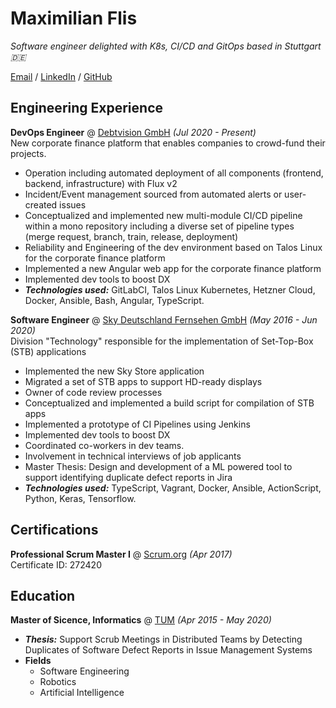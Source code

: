 # Maximilian Flis

_Software engineer delighted with K8s, CI/CD and GitOps based in Stuttgart 🇩🇪_

[Email](mailto:recruit-max@dahoam.cloud) / [LinkedIn](https://www.linkedin.com/in/maximilian-flis/) / [GitHub](https://github.com/mcflis)

## Engineering Experience

**DevOps Engineer** @ [Debtvision GmbH](https://www.debtvision.de/) _(Jul 2020 - Present)_ <br>
New corporate finance platform that enables companies to crowd-fund their projects.
  - Operation including automated deployment of all components (frontend, backend, infrastructure) with Flux v2
  - Incident/Event management sourced from automated alerts or user-created issues
  - Conceptualized and implemented new multi-module CI/CD pipeline within a mono repository including a diverse set of pipeline types (merge request, branch, train, release, deployment)
  - Reliability and Engineering of the dev environment based on Talos Linux for the corporate finance platform
  - Implemented a new Angular web app for the corporate finance platform
  - Implemented dev tools to boost DX
  - **_Technologies used:_** GitLabCI, Talos Linux Kubernetes, Hetzner Cloud, Docker, Ansible, Bash, Angular, TypeScript.


**Software Engineer** @ [Sky Deutschland Fernsehen GmbH](https://sky.de/) _(May 2016 - Jun 2020)_ <br>
Division "Technology" responsible for the implementation of Set-Top-Box (STB) applications
  - Implemented the new Sky Store application
  - Migrated a set of STB apps to support HD-ready displays
  - Owner of code review processes
  - Conceptualized and implemented a build script for compilation of STB apps
  - Implemented a prototype of CI Pipelines using Jenkins
  - Implemented dev tools to boost DX
  - Coordinated co-workers in dev teams.
  - Involvement in technical interviews of job applicants
  - Master Thesis: Design and development of a ML powered tool to support identifying duplicate defect reports in Jira 
  - **_Technologies used:_** TypeScript, Vagrant, Docker, Ansible, ActionScript, Python, Keras, Tensorflow.  

## Certifications

**Professional Scrum Master I** @ [Scrum.org](https://www.scrum.org/user/272420) _(Apr 2017)_ <br>
Certificate ID: 272420

## Education

**Master of Sicence, Informatics** @ [TUM]([https://www.debtvision.de/](https://www.tum.de/)) _(Apr 2015 - May 2020)_ <br>
- **_Thesis:_** Support Scrub Meetings in Distributed Teams by Detecting Duplicates of Software Defect Reports in Issue Management Systems
- **Fields**
  - Software Engineering
  - Robotics
  - Artificial Intelligence
